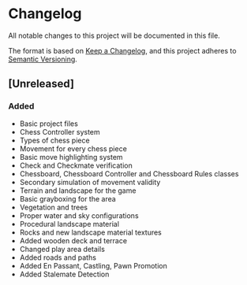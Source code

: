 # Changelog

All notable changes to this project will be documented in this file.

The format is based on [Keep a Changelog](https://keepachangelog.com/en/1.0.0/),
and this project adheres to [Semantic Versioning](https://semver.org/spec/v2.0.0.html).

## [Unreleased]

### Added 

- Basic project files
- Chess Controller system
- Types of chess piece
- Movement for every chess piece
- Basic move highlighting system
- Check and Checkmate verification
- Chessboard, Chessboard Controller and Chessboard Rules classes
- Secondary simulation of movement validity
- Terrain and landscape for the game
- Basic grayboxing for the area
- Vegetation and trees
- Proper water and sky configurations
- Procedural landscape material 
- Rocks and new landscape material textures
- Added wooden deck and terrace 
- Changed play area details
- Added roads and paths
- Added En Passant, Castling, Pawn Promotion 
- Added Stalemate Detection
